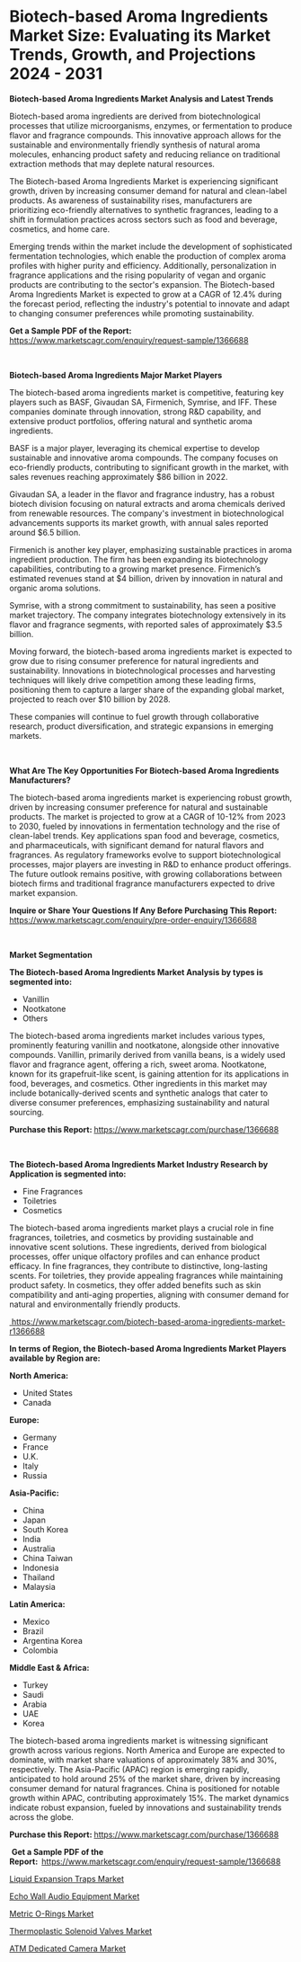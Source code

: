 <p><h1>Biotech-based Aroma Ingredients Market Size: Evaluating its Market Trends, Growth, and Projections 2024 - 2031</h1></p><p><strong>Biotech-based Aroma Ingredients Market Analysis and Latest Trends</strong></p>
<p><p>Biotech-based aroma ingredients are derived from biotechnological processes that utilize microorganisms, enzymes, or fermentation to produce flavor and fragrance compounds. This innovative approach allows for the sustainable and environmentally friendly synthesis of natural aroma molecules, enhancing product safety and reducing reliance on traditional extraction methods that may deplete natural resources.</p><p>The Biotech-based Aroma Ingredients Market is experiencing significant growth, driven by increasing consumer demand for natural and clean-label products. As awareness of sustainability rises, manufacturers are prioritizing eco-friendly alternatives to synthetic fragrances, leading to a shift in formulation practices across sectors such as food and beverage, cosmetics, and home care. </p><p>Emerging trends within the market include the development of sophisticated fermentation technologies, which enable the production of complex aroma profiles with higher purity and efficiency. Additionally, personalization in fragrance applications and the rising popularity of vegan and organic products are contributing to the sector's expansion. The Biotech-based Aroma Ingredients Market is expected to grow at a CAGR of 12.4% during the forecast period, reflecting the industry's potential to innovate and adapt to changing consumer preferences while promoting sustainability.</p></p>
<p><strong>Get a Sample PDF of the Report:&nbsp;</strong> <a href="https://www.marketscagr.com/enquiry/request-sample/1366688?utm_campaign=1339&utm_medium=2&utm_source=Github&utm_content=ia&utm_term=11102024&utm_id=biotech-based-aroma-ingredients">https://www.marketscagr.com/enquiry/request-sample/1366688</a></p>
<p>&nbsp;</p>
<p><strong>Biotech-based Aroma Ingredients Major Market Players</strong></p>
<p><p>The biotech-based aroma ingredients market is competitive, featuring key players such as BASF, Givaudan SA, Firmenich, Symrise, and IFF. These companies dominate through innovation, strong R&D capability, and extensive product portfolios, offering natural and synthetic aroma ingredients.</p><p>BASF is a major player, leveraging its chemical expertise to develop sustainable and innovative aroma compounds. The company focuses on eco-friendly products, contributing to significant growth in the market, with sales revenues reaching approximately $86 billion in 2022.</p><p>Givaudan SA, a leader in the flavor and fragrance industry, has a robust biotech division focusing on natural extracts and aroma chemicals derived from renewable resources. The company's investment in biotechnological advancements supports its market growth, with annual sales reported around $6.5 billion.</p><p>Firmenich is another key player, emphasizing sustainable practices in aroma ingredient production. The firm has been expanding its biotechnology capabilities, contributing to a growing market presence. Firmenich’s estimated revenues stand at $4 billion, driven by innovation in natural and organic aroma solutions.</p><p>Symrise, with a strong commitment to sustainability, has seen a positive market trajectory. The company integrates biotechnology extensively in its flavor and fragrance segments, with reported sales of approximately $3.5 billion.</p><p>Moving forward, the biotech-based aroma ingredients market is expected to grow due to rising consumer preference for natural ingredients and sustainability. Innovations in biotechnological processes and harvesting techniques will likely drive competition among these leading firms, positioning them to capture a larger share of the expanding global market, projected to reach over $10 billion by 2028. </p><p>These companies will continue to fuel growth through collaborative research, product diversification, and strategic expansions in emerging markets.</p></p>
<p>&nbsp;</p>
<p><strong>What Are The Key Opportunities For Biotech-based Aroma Ingredients Manufacturers?</strong></p>
<p><p>The biotech-based aroma ingredients market is experiencing robust growth, driven by increasing consumer preference for natural and sustainable products. The market is projected to grow at a CAGR of 10-12% from 2023 to 2030, fueled by innovations in fermentation technology and the rise of clean-label trends. Key applications span food and beverage, cosmetics, and pharmaceuticals, with significant demand for natural flavors and fragrances. As regulatory frameworks evolve to support biotechnological processes, major players are investing in R&D to enhance product offerings. The future outlook remains positive, with growing collaborations between biotech firms and traditional fragrance manufacturers expected to drive market expansion.</p></p>
<p><strong>Inquire or Share Your Questions If Any Before Purchasing This Report:</strong> <a href="https://www.marketscagr.com/enquiry/pre-order-enquiry/1366688?utm_campaign=1339&utm_medium=2&utm_source=Github&utm_content=ia&utm_term=11102024&utm_id=biotech-based-aroma-ingredients">https://www.marketscagr.com/enquiry/pre-order-enquiry/1366688</a></p>
<p>&nbsp;</p>
<p><strong>Market Segmentation</strong></p>
<p><strong>The Biotech-based Aroma Ingredients Market Analysis by types is segmented into:</strong></p>
<p><ul><li>Vanillin</li><li>Nootkatone</li><li>Others</li></ul></p>
<p><p>The biotech-based aroma ingredients market includes various types, prominently featuring vanillin and nootkatone, alongside other innovative compounds. Vanillin, primarily derived from vanilla beans, is a widely used flavor and fragrance agent, offering a rich, sweet aroma. Nootkatone, known for its grapefruit-like scent, is gaining attention for its applications in food, beverages, and cosmetics. Other ingredients in this market may include botanically-derived scents and synthetic analogs that cater to diverse consumer preferences, emphasizing sustainability and natural sourcing.</p></p>
<p><strong>Purchase this Report:&nbsp;</strong><a href="https://www.marketscagr.com/purchase/1366688?utm_campaign=1339&utm_medium=2&utm_source=Github&utm_content=ia&utm_term=11102024&utm_id=biotech-based-aroma-ingredients">https://www.marketscagr.com/purchase/1366688</a></p>
<p>&nbsp;</p>
<p><strong>The Biotech-based Aroma Ingredients Market Industry Research by Application is segmented into:</strong></p>
<p><ul><li>Fine Fragrances</li><li>Toiletries</li><li>Cosmetics</li></ul></p>
<p><p>The biotech-based aroma ingredients market plays a crucial role in fine fragrances, toiletries, and cosmetics by providing sustainable and innovative scent solutions. These ingredients, derived from biological processes, offer unique olfactory profiles and can enhance product efficacy. In fine fragrances, they contribute to distinctive, long-lasting scents. For toiletries, they provide appealing fragrances while maintaining product safety. In cosmetics, they offer added benefits such as skin compatibility and anti-aging properties, aligning with consumer demand for natural and environmentally friendly products.</p></p>
<p><a href="https://www.marketscagr.com/biotech-based-aroma-ingredients-market-r1366688?utm_campaign=1339&utm_medium=2&utm_source=Github&utm_content=ia&utm_term=11102024&utm_id=biotech-based-aroma-ingredients">&nbsp;https://www.marketscagr.com/biotech-based-aroma-ingredients-market-r1366688</a></p>
<p><strong>In terms of Region, the Biotech-based Aroma Ingredients Market Players available by Region are:</strong></p>
<p>
    <p> <strong> North America: </strong>
        <ul>
            <li>United States</li>
            <li>Canada</li>
        </ul>
        </p> 
    <p> <strong> Europe: </strong>
        <ul>
            <li>Germany</li>
            <li>France</li>
            <li>U.K.</li>
            <li>Italy</li>
            <li>Russia</li>
        </ul>
        </p> 
    <p> <strong> Asia-Pacific: </strong>
        <ul>
            <li>China</li>
            <li>Japan</li>
            <li>South Korea</li>
            <li>India</li>
            <li>Australia</li>
            <li>China Taiwan</li>
            <li>Indonesia</li>
            <li>Thailand</li>
            <li>Malaysia</li>
        </ul>
        </p> 
    <p> <strong> Latin America: </strong>
        <ul>
            <li>Mexico</li>
            <li>Brazil</li>
            <li>Argentina Korea</li>
            <li>Colombia</li>
        </ul>
        </p> 
    <p> <strong> Middle East & Africa: </strong>
        <ul>
            <li>Turkey</li>
            <li>Saudi</li>
            <li>Arabia</li>
            <li>UAE</li>
            <li>Korea</li>
        </ul>
    </p>
    </p>
<p><p>The biotech-based aroma ingredients market is witnessing significant growth across various regions. North America and Europe are expected to dominate, with market share valuations of approximately 38% and 30%, respectively. The Asia-Pacific (APAC) region is emerging rapidly, anticipated to hold around 25% of the market share, driven by increasing consumer demand for natural fragrances. China is positioned for notable growth within APAC, contributing approximately 15%. The market dynamics indicate robust expansion, fueled by innovations and sustainability trends across the globe.</p></p>
<p><strong>Purchase this Report: </strong><a href="https://www.marketscagr.com/purchase/1366688?utm_campaign=1339&utm_medium=2&utm_source=Github&utm_content=ia&utm_term=11102024&utm_id=biotech-based-aroma-ingredients">https://www.marketscagr.com/purchase/1366688</a></p>
<p>&nbsp;<strong>Get a Sample PDF of the Report:&nbsp;&nbsp;</strong><a href="https://www.marketscagr.com/enquiry/request-sample/1366688?utm_campaign=1339&utm_medium=2&utm_source=Github&utm_content=ia&utm_term=11102024&utm_id=biotech-based-aroma-ingredients">https://www.marketscagr.com/enquiry/request-sample/1366688</a></p>
<p><strong></strong></p>
<p><p><a href="https://www.linkedin.com/pulse/liquid-expansion-traps-market-global-regional-analysis-nlukc?utm_campaign=1339&utm_medium=2&utm_source=Github&utm_content=ia&utm_term=11102024&utm_id=biotech-based-aroma-ingredients">Liquid Expansion Traps Market</a></p><p><a href="https://www.linkedin.com/pulse/echo-wall-audio-equipment-market-opportunities-emerging-global-rtrve?utm_campaign=1339&utm_medium=2&utm_source=Github&utm_content=ia&utm_term=11102024&utm_id=biotech-based-aroma-ingredients">Echo Wall Audio Equipment Market</a></p><p><a href="https://www.linkedin.com/pulse/insights-metric-o-rings-market-players-size-geographical-l9ejc?utm_campaign=1339&utm_medium=2&utm_source=Github&utm_content=ia&utm_term=11102024&utm_id=biotech-based-aroma-ingredients">Metric O-Rings Market</a></p><p><a href="https://www.linkedin.com/pulse/thermoplastic-solenoid-valves-market-evolution-global-uqdnc?utm_campaign=1339&utm_medium=2&utm_source=Github&utm_content=ia&utm_term=11102024&utm_id=biotech-based-aroma-ingredients">Thermoplastic Solenoid Valves Market</a></p><p><a href="https://www.linkedin.com/pulse/navigating-atm-dedicated-camera-market-expert-analysis-forecast-hb8ue?utm_campaign=1339&utm_medium=2&utm_source=Github&utm_content=ia&utm_term=11102024&utm_id=biotech-based-aroma-ingredients">ATM Dedicated Camera Market</a></p></p>